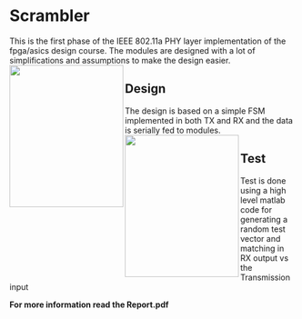 # Scrambler
This is the first phase of the IEEE 802.11a PHY layer implementation of the fpga/asics design course.
The modules are designed with a lot of simplifications and assumptions to make the design easier.
<img src="https://github.com/alireza-shirzad/Scrambler/blob/master/TX.png" align="left" height="250" width="200" >
## Design
The design is based on a simple FSM implemented in both TX and RX and the data is serially fed to modules.
<img src="https://github.com/alireza-shirzad/Scrambler/blob/master/TXState.png" align="left" height="250" width="200" >
## Test
Test is done using a high level matlab code for generating a random test vector and matching in RX output vs the Transmission input


**For more information read the Report.pdf**
